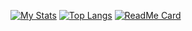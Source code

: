 [![My Stats](https://github-readme-stats.vercel.app/api?username=Just-a-Unity-Dev&show_icons=true&theme=radical)](https://github.com/Just-a-Unity-Dev/glizard-code/)
[![Top Langs](https://github-readme-stats.vercel.app/api/top-langs/?username=Just-a-Unity-Dev&layout=compact)](https://github.com/Just-a-Unity-Dev/glizard-code/)
[![ReadMe Card](https://github-readme-stats.vercel.app/api/pin/?username=Just-a-Unity-Dev&repo=glizard-code)](https://github.com/Just-a-Unity-Dev/glizard-code/)
